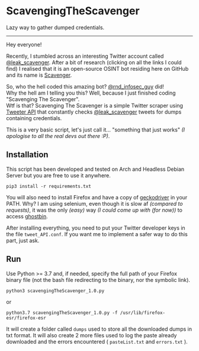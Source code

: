 # ScavengingTheScavenger
Lazy way to gather dumped credentials.
___

Hey everyone!

Recently, I stumbled across an interesting Twitter account called [@leak_scavenger](https://twitter.com/leak_scavenger). After a bit of research (clicking on all the links I could find) I realised that it is an open-source OSINT bot residing here on GitHub and its name is [Scavenger](https://github.com/rndinfosecguy/Scavenger).

So, who the hell coded this amazing bot? [@rnd_infosec_guy](https://twitter.com/rnd_infosec_guy) did!  
Why the hell am I telling you this? Well, because I just finished coding "Scavenging The Scavenger".  
Wtf is that? Scavenging The Scavenger is a simple Twitter scraper using [Tweeter API](https://developer.twitter.com/en/docs) that constantly checks [@leak_scavenger](https://twitter.com/leak_scavenger) tweets for dumps containing credentials.

This is a very basic script, let's just call it... "something that just works" *(I apologise to all the real devs out there :P)*.

## Installation
This script has been developed and tested on Arch and Headless Debian Server but you are free to use it anywhere.
```
pip3 install -r requirements.txt
```
You will also need to install Firefox and have a copy of [geckodriver](https://github.com/mozilla/geckodriver/releases) in your PATH. Why? I am using selenium, even though it is slow af *(compared to requests)*, it was the only *(easy)* way *(I could come up with (for now))* to access [ghostbin](https://ghostbin.co/).

After installing everything, you need to put your Twitter developer keys in the file `tweet_API.conf`. If you want me to implement a safer way to do this part, just ask.

## Run
Use Python >= 3.7 and, if needed, specify the full path of your Firefox binary file (not the bash file redirecting to the binary, nor the symbolic link).
```
python3 scavengingTheScavenger_1.0.py
```
or
```
python3.7 scavengingTheScavenger_1.0.py -f /usr/lib/firefox-esr/firefox-esr
```
It will create a folder called `dumps` used to store all the downloaded dumps in txt format. It will also create 2 more files used to log the paste already downloaded and the errors encountered ( `pasteList.txt` and `errors.txt` ).
